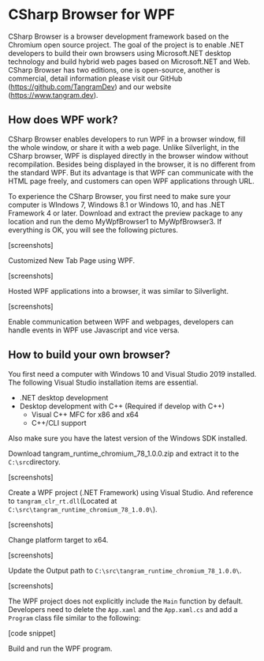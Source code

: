 # CSharp Browser for WPF

CSharp Browser is a browser development framework based on the Chromium open source project. The goal of the project is to enable .NET developers to build their own browsers using Microsoft.NET desktop technology and build hybrid web pages based on Microsoft.NET and Web. CSharp Browser has two editions, one is open-source, another is commercial, detail information please visit our GitHub (https://github.com/TangramDev) and our website (https://www.tangram.dev).

## How does WPF work?

CSharp Browser enables developers to run WPF in a browser window, fill the whole window, or share it with a web page. Unlike Silverlight, in the CSharp browser, WPF is displayed directly in the browser window without recompilation. Besides being displayed in the browser, it is no different from the standard WPF. But its advantage is that WPF can communicate with the HTML page freely, and customers can open WPF applications through URL.

To experience the CSharp Browser, you first need to make sure your computer is WIndows 7, Windows 8.1 or Windows 10, and has .NET Framework 4 or later. Download and extract the preview package to any location and run the demo MyWpfBrowser1 to MyWpfBrowser3. If everything is OK, you will see the following pictures.

[screenshots]

Customized New Tab Page using WPF.

[screenshots]

Hosted WPF applications into a browser, it was similar to Silverlight.

[screenshots]

Enable communication between WPF and webpages, developers can handle events in WPF use Javascript and vice versa.

## How to build your own browser?

You first need a computer with Windows 10 and Visual Studio 2019 installed. The following Visual Studio installation items are essential.

- .NET desktop development
- Desktop development with C++ (Required if  develop with C++)
  - Visual C++ MFC for x86 and x64
  - C++/CLI support

Also make sure you have the latest version of the Windows SDK installed.

Download tangram_runtime_chromium_78_1.0.0.zip and extract it to the `C:\src`directory.

[screenshots]

Create a WPF project (.NET Framework) using Visual Studio. And reference to `tangram_clr_rt.dll`(Located at `C:\src\tangram_runtime_chromium_78_1.0.0\`).

[screenshots]

Change platform target to x64.

[screenshots]

Update the Output path to `C:\src\tangram_runtime_chromium_78_1.0.0\`.

[screenshots]

The WPF project does not explicitly include the `Main` function by default. Developers need to delete the `App.xaml` and the `App.xaml.cs` and add a `Program` class file similar to the following:

[code snippet]

Build and run the WPF program.

